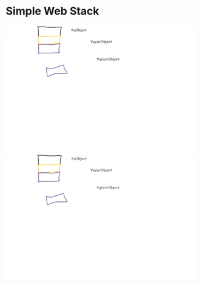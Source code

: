# Simple Web Stack

<img src="./0-simple_web_stack.svg" alt="Image of a simple web stack"/>
<br/>
<img src="./0-simple_web_stack.png" alt="Image of a simple web stack"/>

